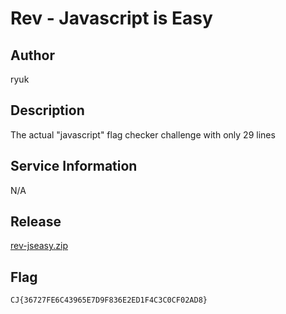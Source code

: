 # Rev - Javascript is Easy

## Author
ryuk

## Description
The actual "javascript" flag checker challenge with only 29 lines

## Service Information
N/A

## Release
[rev-jseasy.zip](release/rev-jseasy.zip)

## Flag
`CJ{36727FE6C43965E7D9F836E2ED1F4C3C0CF02AD8}`